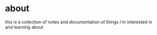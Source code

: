 # about

this is a collection of notes and documentation of things i'm interested in and learning about
